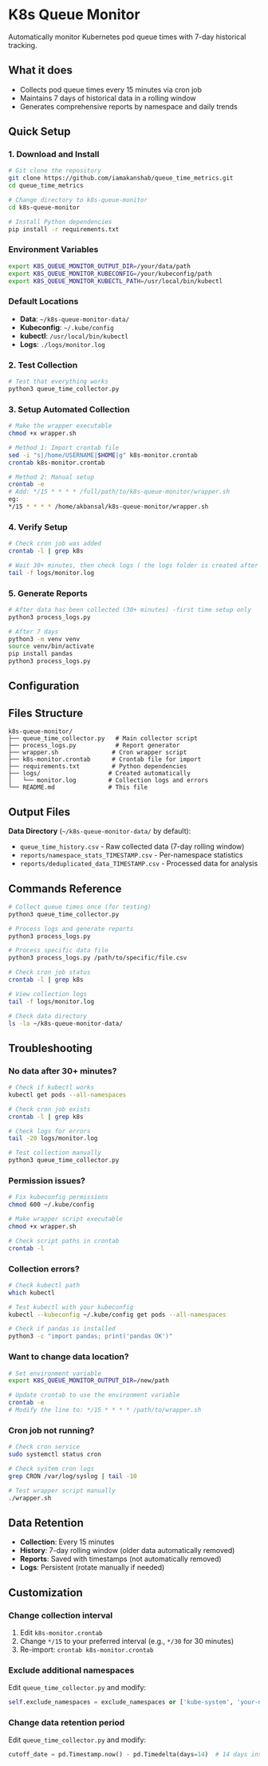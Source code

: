 # K8s Queue Monitor

Automatically monitor Kubernetes pod queue times with 7-day historical tracking.

## What it does

- Collects pod queue times every 15 minutes via cron job
- Maintains 7 days of historical data in a rolling window
- Generates comprehensive reports by namespace and daily trends

## Quick Setup

### 1. Download and Install

```bash
# Git clone the repository
git clone https://github.com/iamakanshab/queue_time_metrics.git
cd queue_time_metrics

# Change directory to k8s-queue-monitor
cd k8s-queue-monitor

# Install Python dependencies
pip install -r requirements.txt
```
### Environment Variables 

```bash
export K8S_QUEUE_MONITOR_OUTPUT_DIR=/your/data/path
export K8S_QUEUE_MONITOR_KUBECONFIG=/your/kubeconfig/path
export K8S_QUEUE_MONITOR_KUBECTL_PATH=/usr/local/bin/kubectl
```

### Default Locations

- **Data**: `~/k8s-queue-monitor-data/`
- **Kubeconfig**: `~/.kube/config`
- **kubectl**: `/usr/local/bin/kubectl`
- **Logs**: `./logs/monitor.log`


### 2. Test Collection 

```bash
# Test that everything works
python3 queue_time_collector.py
```

### 3. Setup Automated Collection

```bash
# Make the wrapper executable
chmod +x wrapper.sh
```

```bash
# Method 1: Import crontab file 
sed -i "s|/home/USERNAME|$HOME|g" k8s-monitor.crontab
crontab k8s-monitor.crontab

# Method 2: Manual setup
crontab -e
# Add: */15 * * * * /full/path/to/k8s-queue-monitor/wrapper.sh
eg:
*/15 * * * * /home/akbansal/k8s-queue-monitor/wrapper.sh
```

### 4. Verify Setup

```bash
# Check cron job was added
crontab -l | grep k8s

# Wait 30+ minutes, then check logs ( the logs folder is created after running the wrapper.sh script)
tail -f logs/monitor.log
```

### 5. Generate Reports

```bash
# After data has been collected (30+ minutes) -first time setup only
python3 process_logs.py

# After 7 days
python3 -m venv venv
source venv/bin/activate
pip install pandas
python3 process_logs.py
```

## Configuration


## Files Structure

```
k8s-queue-monitor/
├── queue_time_collector.py   # Main collector script
├── process_logs.py           # Report generator
├── wrapper.sh               # Cron wrapper script
├── k8s-monitor.crontab      # Crontab file for import
├── requirements.txt         # Python dependencies
├── logs/                   # Created automatically
│   └── monitor.log         # Collection logs and errors
└── README.md               # This file
```

## Output Files

**Data Directory** (`~/k8s-queue-monitor-data/` by default):
- `queue_time_history.csv` - Raw collected data (7-day rolling window)
- `reports/namespace_stats_TIMESTAMP.csv` - Per-namespace statistics
- `reports/deduplicated_data_TIMESTAMP.csv` - Processed data for analysis

## Commands Reference

```bash
# Collect queue times once (for testing)
python3 queue_time_collector.py

# Process logs and generate reports
python3 process_logs.py

# Process specific data file
python3 process_logs.py /path/to/specific/file.csv

# Check cron job status
crontab -l | grep k8s

# View collection logs
tail -f logs/monitor.log

# Check data directory
ls -la ~/k8s-queue-monitor-data/
```

## Troubleshooting

### No data after 30+ minutes?

```bash
# Check if kubectl works
kubectl get pods --all-namespaces

# Check cron job exists
crontab -l | grep k8s

# Check logs for errors
tail -20 logs/monitor.log

# Test collection manually
python3 queue_time_collector.py
```

### Permission issues?

```bash
# Fix kubeconfig permissions
chmod 600 ~/.kube/config

# Make wrapper script executable
chmod +x wrapper.sh

# Check script paths in crontab
crontab -l
```

### Collection errors?

```bash
# Check kubectl path
which kubectl

# Test kubectl with your kubeconfig
kubectl --kubeconfig ~/.kube/config get pods --all-namespaces

# Check if pandas is installed
python3 -c "import pandas; print('pandas OK')"
```

### Want to change data location?

```bash
# Set environment variable
export K8S_QUEUE_MONITOR_OUTPUT_DIR=/new/path

# Update crontab to use the environment variable
crontab -e
# Modify the line to: */15 * * * * /path/to/wrapper.sh
```

### Cron job not running?

```bash
# Check cron service
sudo systemctl status cron

# Check system cron logs
grep CRON /var/log/syslog | tail -10

# Test wrapper script manually
./wrapper.sh
```

## Data Retention

- **Collection**: Every 15 minutes
- **History**: 7-day rolling window (older data automatically removed)
- **Reports**: Saved with timestamps (not automatically removed)
- **Logs**: Persistent (rotate manually if needed)

## Customization

### Change collection interval

1. Edit `k8s-monitor.crontab`
2. Change `*/15` to your preferred interval (e.g., `*/30` for 30 minutes)
3. Re-import: `crontab k8s-monitor.crontab`

### Exclude additional namespaces

Edit `queue_time_collector.py` and modify:
```python
self.exclude_namespaces = exclude_namespaces or ['kube-system', 'your-namespace']
```

### Change data retention period

Edit `queue_time_collector.py` and modify:
```python
cutoff_date = pd.Timestamp.now() - pd.Timedelta(days=14)  # 14 days instead of 7
```
